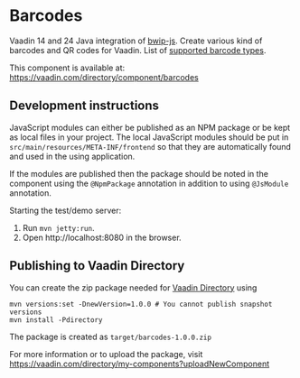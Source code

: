 # Barcodes

Vaadin 14 and 24 Java integration of [bwip-js](https://github.com/metafloor/bwip-js). Create various kind of barcodes and QR codes for Vaadin. List of [supported barcode types](https://github.com/metafloor/bwip-js/wiki/BWIPP-Barcode-Types).

This component is available at: https://vaadin.com/directory/component/barcodes

## Development instructions

JavaScript modules can either be published as an NPM package or be kept as local 
files in your project. The local JavaScript modules should be put in 
`src/main/resources/META-INF/frontend` so that they are automatically found and 
used in the using application.

If the modules are published then the package should be noted in the component 
using the `@NpmPackage` annotation in addition to using `@JsModule` annotation.


Starting the test/demo server:
1. Run `mvn jetty:run`.
2. Open http://localhost:8080 in the browser.

## Publishing to Vaadin Directory

You can create the zip package needed for [Vaadin Directory](https://vaadin.com/directory/) using
```
mvn versions:set -DnewVersion=1.0.0 # You cannot publish snapshot versions 
mvn install -Pdirectory
```

The package is created as `target/barcodes-1.0.0.zip`

For more information or to upload the package, visit https://vaadin.com/directory/my-components?uploadNewComponent
